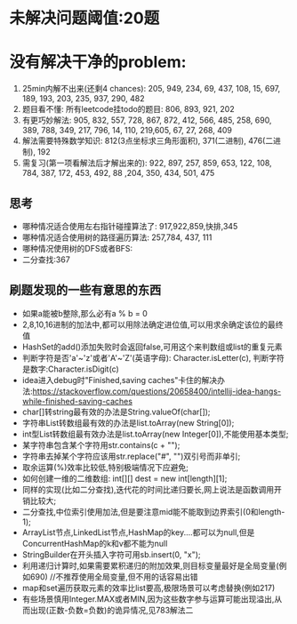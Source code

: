 # 未解决问题阈值:20题
# 没有解决干净的problem:
1. 25min内解不出来(还剩4 chances): 205, 949, 234, 69, 437, 108, 15, 697, 189, 193, 203, 235, 937, 290, 482
2. 题目看不懂: 所有leetcode挂todo的题目: 806, 893, 921, 202
3. 有更巧妙解法: 905, 832, 557, 728, 867, 872, 412, 566, 485, 258, 690, 389, 788, 349, 217, 796, 14, 110, 219,605, 67, 27, 268, 409
4. 解法需要特殊数学知识: 812(3点坐标求三角形面积), 371(二进制), 476(二进制), 192
5. 需复习(第一项看解法后才解出来的): 922, 897, 257, 859, 653, 122, 108, 784, 387, 172, 453, 492, 88 ,204, 350, 434, 501, 475

## 思考
- 哪种情况适合使用左右指针碰撞算法了: 917,922,859,快排,345
- 哪种情况适合使用树的路径遍历算法: 257,784, 437, 111
- 哪种情况使用树的DFS或者BFS: 
- 二分查找:367

## 刷题发现的一些有意思的东西
- 如果a能被b整除,那么必有a % b = 0
- 2,8,10,16进制的加法中,都可以用除法确定进位值,可以用求余确定该位的最终值
- HashSet的add()添加失败时会返回false,可用这个来判数组或list的重复元素
- 判断字符是否'a'~'z'或者'A'~'Z'(英语字母): Character.isLetter(c), 判断字符是数字:Character.isDigit(c)
- idea进入debug时"Finished,saving caches"卡住的解决办法:https://stackoverflow.com/questions/20658400/intellij-idea-hangs-while-finished-saving-caches
- char[]转string最有效的办法是String.valueOf(char[]);
- 字符串List转数组最有效的办法是list.toArray(new String[0]);
- int型List转数组最有效办法是list.toArray(new Integer[0]),不能使用基本类型;
- 某字符串包含某个字符用str.contains(c + "");
- 字符串去掉某个字符应该用str.replace("#", "")双引号而非单引;
- 取余运算(%)效率比较低,特别极端情况下应避免;
- 如何创建一维的二维数组: int[][] dest = new int[length][1];
- 同样的实现(比如二分查找),迭代花的时间比递归要长,网上说法是函数调用开销比较大;
- 二分查找,中位索引使用加法,但是要注意mid能不能取到边界索引(0和length-1);
- ArrayList节点,LinkedList节点,HashMap的key....都可以为null,但是ConcurrentHashMap的k和v都不能为null
- StringBuilder在开头插入字符可用sb.insert(0, "x");
- 利用递归计算时,如果需要累积递归的附加效果,则目标变量最好是全局变量(例如690) //不推荐使用全局变量,但不用的话容易出错
- map和set遍历获取元素的效率比list要高,极限场景可以考虑替换(例如217)
- 有些场景慎用Integer.MAX或者MIN,因为这些数字参与运算可能出现溢出,从而出现(正数-负数=负数)的诡异情况,见783解法二
